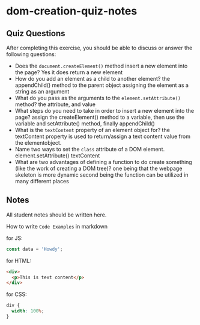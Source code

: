 # dom-creation-quiz-notes

## Quiz Questions

After completing this exercise, you should be able to discuss or answer the following questions:

- Does the `document.createElement()` method insert a new element into the page?
  Yes it does return a new element
- How do you add an element as a child to another element?
  the appendChild() method to the parent object assigning the element as a string as an argument
- What do you pass as the arguments to the `element.setAttribute()` method?
  the attribute, and value
- What steps do you need to take in order to insert a new element into the page?
  assign the createElement() method to a variable, then use the variable and setAttribute() method, finally appendChild()
- What is the `textContent` property of an element object for?
  the textContent property is used to return/assign a text content value from the elementobject.
- Name two ways to set the `class` attribute of a DOM element.
  element.setAttribute()
  textContent
- What are two advantages of defining a function to do create something (like the work of creating a DOM tree)?
  one being that the webpage skeleton is more dynamic
  second being the function can be utilized in many different places

## Notes

All student notes should be written here.

How to write `Code Examples` in markdown

for JS:

```javascript
const data = 'Howdy';
```

for HTML:

```html
<div>
  <p>This is text content</p>
</div>
```

for CSS:

```css
div {
  width: 100%;
}
```
